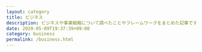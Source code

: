 ```yaml
---
layout: category
title: ビジネス
description: ビジネスや事業戦略について調べたことやフレームワークをまとめた記事です。
date: 2020-05-09T19:37:39+09:00
category: business
permalink: /business.html
---
```

